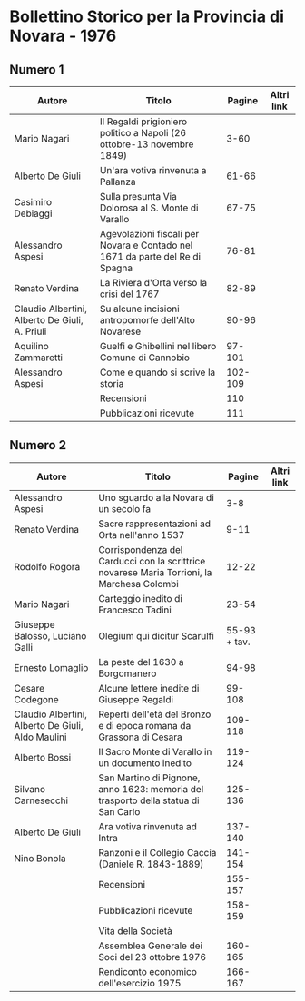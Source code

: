 # Bollettino Storico per la Provincia di Novara - 1976

## Numero 1

| Autore                                         | Titolo                                                                       | Pagine  | Altri link |
|------------------------------------------------|------------------------------------------------------------------------------|---------|------------|
| Mario Nagari                                   | Il Regaldi prigioniero politico a Napoli (26 ottobre-13 novembre 1849)       | 3-60    |            |
| Alberto De Giuli                               | Un'ara votiva rinvenuta a Pallanza                                           | 61-66   |            |
| Casimiro Debiaggi                              | Sulla presunta Via Dolorosa al S. Monte di Varallo                           | 67-75   |            |
| Alessandro Aspesi                              | Agevolazioni fiscali per Novara e Contado nel 1671 da parte del Re di Spagna | 76-81   |            |
| Renato Verdina                                 | La Riviera d'Orta verso la crisi del 1767                                    | 82-89   |            |
| Claudio Albertini, Alberto De Giuli, A. Priuli | Su alcune incisioni antropomorfe dell'Alto Novarese                          | 90-96   |            |
| Aquilino Zammaretti                            | Guelfi e Ghibellini nel libero Comune di Cannobio                            | 97-101  |            |
| Alessandro Aspesi                              | Come e quando si scrive la storia                                            | 102-109 |            |
|                                                | Recensioni                                                                   | 110     |            |
|                                                | Pubblicazioni ricevute                                                       | 111     |            |

## Numero 2

| Autore                                            | Titolo                                                                                     | Pagine       | Altri link |
|---------------------------------------------------|--------------------------------------------------------------------------------------------|--------------|------------|
| Alessandro Aspesi                                 | Uno sguardo alla Novara di un secolo fa                                                    | 3-8          |            |
| Renato Verdina                                    | Sacre rappresentazioni ad Orta nell'anno 1537                                              | 9-11         |            |
| Rodolfo Rogora                                    | Corrispondenza del Carducci con la scrittrice novarese Maria Torrioni, la Marchesa Colombi | 12-22        |            |
| Mario Nagari                                      | Carteggio inedito di Francesco Tadini                                                      | 23-54        |            |
| Giuseppe Balosso, Luciano Galli                   | Olegium qui dicitur Scarulfi                                                               | 55-93 + tav. |            |
| Ernesto Lomaglio                                  | La peste del 1630 a Borgomanero                                                            | 94-98        |            |
| Cesare Codegone                                   | Alcune lettere inedite di Giuseppe Regaldi                                                 | 99-108       |            |
| Claudio Albertini, Alberto De Giuli, Aldo Maulini | Reperti dell'età del Bronzo e di epoca romana da Grassona di Cesara                        | 109-118      |            |
| Alberto Bossi                                     | Il Sacro Monte di Varallo in un documento inedito                                          | 119-124      |            |
| Silvano Carnesecchi                               | San Martino di Pignone, anno 1623: memoria del trasporto della statua di San Carlo         | 125-136      |            |
| Alberto De Giuli                                  | Ara votiva rinvenuta ad Intra                                                              | 137-140      |            |
| Nino Bonola                                       | Ranzoni e il Collegio Caccia (Daniele R. 1843-1889)                                        | 141-154      |            |
|                                                   | Recensioni                                                                                 | 155-157      |            |
|                                                   | Pubblicazioni ricevute                                                                     | 158-159      |            |
|                                                   | Vita della Società                                                                         |              |            |
|                                                   | Assemblea Generale dei Soci del 23 ottobre 1976                                            | 160-165      |            |
|                                                   | Rendiconto economico dell'esercizio 1975                                                   | 166-167      |            |
